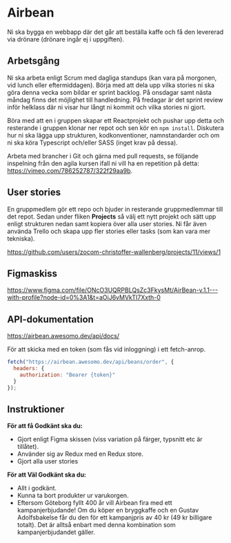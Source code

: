 # Airbean

Ni ska bygga en webbapp där det går att beställa kaffe och få den levererad via drönare (drönare ingår ej i uppgiften).

## Arbetsgång
Ni ska arbeta enligt Scrum med dagliga standups (kan vara på morgonen, vid lunch eller eftermiddagen). Börja med att dela upp vilka stories ni ska göra denna vecka som bildar er sprint backlog. På onsdagar samt nästa måndag finns det möjlighet till handledning. På fredagar är det sprint review inför helklass där ni visar hur långt ni kommit och vilka stories ni gjort.

Böra med att en i gruppen skapar ett Reactprojekt och pushar upp detta och resterande i gruppen klonar ner repot och sen kör en `npm install`. Diskutera hur ni ska lägga upp strukturen, kodkonventioner, namnstandarder och om ni ska köra Typescript och/eller SASS (inget krav på dessa).

Arbeta med brancher i Git och gärna med pull requests, se följande inspelning från den agila kursen ifall ni vill ha en repetition på detta: https://vimeo.com/786252787/322f29aa9b.

## User stories
En gruppmedlem gör ett repo och bjuder in resterande gruppmedlemmar till det repot. Sedan under fliken **Projects** så välj ett nytt projekt och sätt upp enligt strukturen nedan samt kopiera över alla user stories. Ni får även använda Trello och skapa upp fler stories eller tasks (som kan vara mer tekniska).

https://github.com/users/zocom-christoffer-wallenberg/projects/11/views/1

## Figmaskiss
https://www.figma.com/file/ONcO3UQRPBLQsZc3FkysMt/AirBean-v.1.1---with-profile?node-id=0%3A1&t=aOiJ6vMVkTI7Xxth-0

## API-dokumentation
https://airbean.awesomo.dev/api/docs/

För att skicka med en token (som fås vid inloggning) i ett fetch-anrop.

```javascript
fetch("https://airbean.awesomo.dev/api/beans/order", {
  headers: {
    authorization: "Bearer {token}"
  }
});
```

## Instruktioner

**För att få Godkänt ska du:**
* Gjort enligt Figma skissen (viss variation på färger, typsnitt etc är tillåtet).
* Använder sig av Redux med en Redux store.
* Gjort alla user stories

**För att Väl Godkänt ska du:**
* Allt i godkänt.
* Kunna ta bort produkter ur varukorgen.
* Eftersom Göteborg fyllt 400 år vill Airbean fira med ett kampanjerbjudande! Om du köper en bryggkaffe och en Gustav Adolfsbakelse får du den för ett kampanjpris av 40 kr (49 kr billigare totalt). Det är alltså enbart med denna kombination som kampanjerbjudandet gäller.
